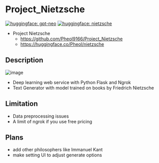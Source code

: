 # Project_Nietzsche

[![huggingface: gpt-neo](https://img.shields.io/badge/huggingface-gpt--neo-yellow)](https://huggingface.co/EleutherAI/gpt-neo-125M)
[![huggingface: nietzsche](https://img.shields.io/badge/huggingface-nietzsche-yellow)](https://huggingface.co/Pheol/nietzsche)
- Project Nietzsche
  - https://github.com/Pheol9166/Project_Nietzsche
  - https://huggingface.co/Pheol/nietzsche

## Description
![image](https://user-images.githubusercontent.com/112241898/218433634-66fc5240-5027-426f-85a6-2fc28cd0b83e.png)
- Deep learning web service with Python Flask and Ngrok
- Text Generator with model trained on books by Friedrich Nietzsche
## Limitation
- Data preprocessing issues
- A limit of ngrok if you use free pricing
## Plans
- add other philosophers like Immanuel Kant
- make setting UI to adjust generate options
